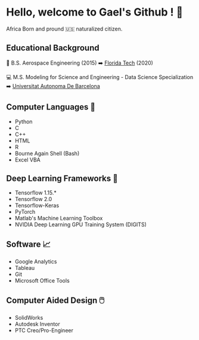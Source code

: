 # Hello, welcome to Gael's Github ! :vulcan_salute:

<!--
**GateraGael/GateraGael** is a ✨ _special_ ✨ repository because its `README.md` (this file) appears on your GitHub profile.
--> 

Africa Born and pround :us: naturalized citizen.

## Educational Background

:rocket: B.S. Aerospace Engineering (2015)
:arrow_right: [Florida Tech](https://www.fit.edu/programs/aerospace-engineering-bs/) (2020)

:computer: M.S. Modeling for Science and Engineering - Data Science Specialization
:arrow_right: [Universitat Autonoma De Barcelona](https://www.uab.cat/web/estudiar/l-oferta-de-masters-oficials/informacio-general/modelitzacio-per-a-la-ciencia-i-l-enginyeria-/-modelling-for-science-and-engineering-1096480139517.html?param1=1307112830469)

## Computer Languages :snake:

* Python 
* C
* C++
* HTML
* R
* Bourne Again Shell (Bash)
* Excel VBA

## Deep Learning Frameworks :brain:

* Tensorflow 1.15.*
* Tensorflow 2.0
* Tensorflow-Keras
* PyTorch
* Matlab's Machine Learning Toolbox
* NVIDIA Deep Learning GPU Training System (DIGITS) 

## Software 📈

* Google Analytics
* Tableau 
* Git 
* Microsoft Office Tools

##  Computer Aided Design :computer_mouse:

* SolidWorks
* Autodesk Inventor
* PTC Creo/Pro-Engineer

